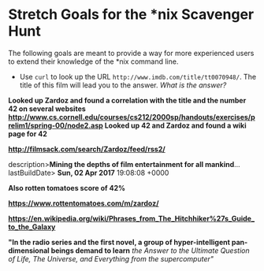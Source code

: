 # Stretch Goals for the *nix Scavenger Hunt

The following goals are meant to provide a way for more experienced users to
extend their knowledge of the *nix command line.

* Use `curl` to look up the URL `http://www.imdb.com/title/tt0070948/`. The title of this film will lead you to the answer. *What is the answer?*

 
**Looked up Zardoz and found a correlation with the title and the number 42 on several websites http://www.cs.cornell.edu/courses/cs212/2000sp/handouts/exercises/prelim1/spring-00/node2.asp
 Looked up 42 and Zardoz and found a wiki page for 42**
 
 **http://filmsack.com/search/Zardoz/feed/rss2/**
 
 description>**Mining the depths of film entertainment for all mankind**...</description>
	lastBuildDate> **Sun, 02 Apr 2017** 19:08:08 +0000</lastBuildDate>
 
 **Also rotten tomatoes score of 42%**

**https://www.rottentomatoes.com/m/zardoz/**

 
**https://en.wikipedia.org/wiki/Phrases_from_The_Hitchhiker%27s_Guide_to_the_Galaxy**

 **"In the radio series and the first novel, a group of hyper-intelligent pan-dimensional beings demand to learn** *_the Answer to the Ultimate Question of Life, The Universe, and Everything from the supercomputer"_*
 
 

